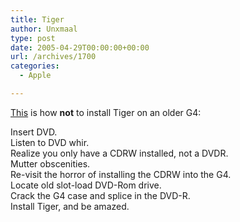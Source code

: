 ```yaml
---
title: Tiger
author: Unxmaal
type: post
date: 2005-04-29T00:00:00+00:00
url: /archives/1700
categories:
  - Apple

---
```

[This][1] is how **not** to install Tiger on an older G4:

Insert DVD.  
Listen to DVD whir.  
Realize you only have a CDRW installed, not a DVDR.  
Mutter obscenities.  
Re-visit the horror of installing the CDRW into the G4.  
Locate old slot-load DVD-Rom drive.  
Crack the G4 case and splice in the DVD-R.  
Install Tiger, and be amazed.

 [1]: http://homepage.mac.com/unxmaal/PhotoAlbum5.html